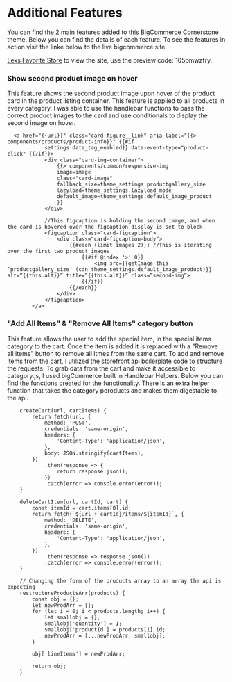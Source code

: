 # Additional Features
You can find the 2 main features added to this BigCommerce Cornerstone theme. Below you can find the details of each feature. To see the features in action visit the linke below to the live bigcommerce site.

[Lexs Favorite Store](https://lexs-favorite-store.mybigcommerce.com/special-items/) to view the site, use the preview code: 105pmwzfry.

### Show second product image on hover
This feature shows the second product image upon hover of the product  card in the product listing container. This feature is applied to all products in every category. I was able to use the handlebar functions to pass the correct product images to the card and use conditionals to display the second image on hover.

```
  <a href="{{url}}" class="card-figure__link" aria-label="{{> components/products/product-info}}" {{#if
            settings.data_tag_enabled}} data-event-type="product-click" {{/if}}>
            <div class="card-img-container">
                {{> components/common/responsive-img
                image=image
                class="card-image"
                fallback_size=theme_settings.productgallery_size
                lazyload=theme_settings.lazyload_mode
                default_image=theme_settings.default_image_product
                }}
            </div>

            //This figcaption is holding the second image, and when the card is hovered over the figcaption display is set to block.
            <figcaption class="card-figcaption">
                <div class="card-figcaption-body">
                    {{#each (limit images 2)}} //This is iterating over the first two product images
                        {{#if @index '>' 0}}
                            <img src={{getImage this ‘productgallery_size’ (cdn theme_settings.default_image_product)}} alt=”{{this.alt}}” title=”{{this.alt}}” class=”second-img”>
                        {{/if}}
                    {{/each}}
                </div>
            </figcaption>
        </a>
```

### "Add All Items" & "Remove All Items" category button
This feature allows the user to add the special item, in the special items category to the cart. Once the item is added it is replaced with a "Remove all items" button to remove all itmes from the same cart. To add and remove items from the cart, I utilized the storefront api boilerplate code to structure the requests. To grab data from the cart and make it accessible to category.js, I used bigCommerce built in Handlebar Helpers. Below you can find the functions created for the functionality. There is an extra helper function that takes the category poroducts and makes them digestable to the api.

```
    createCart(url, cartItems) {
        return fetch(url, {
            method: 'POST',
            credentials: 'same-origin',
            headers: {
                'Content-Type': 'application/json',
            },
            body: JSON.stringify(cartItems),
        })
            .then(response => {
                return response.json();
            })
            .catch(error => console.error(error));
    }

    deleteCartItem(url, cartId, cart) {
        const itemId = cart.items[0].id;
        return fetch(`${url + cartId}/items/${itemId}`, {
            method: 'DELETE',
            credentials: 'same-origin',
            headers: {
                'Content-Type': 'application/json',
            },
        })
            .then(response => response.json())
            .catch(error => console.error(error));
    }

    // Changing the form of the products array to an array the api is expecting
    restructureProductsArr(products) {
        const obj = {};
        let newProdArr = [];
        for (let i = 0; i < products.length; i++) {
            let smallobj = {};
            smallobj['quantity'] = 1;
            smallobj['productId'] = products[i].id;
            newProdArr = [...newProdArr, smallobj];
        }

        obj['lineItems'] = newProdArr;

        return obj;
    }
```

